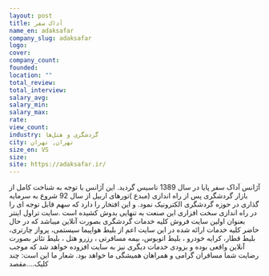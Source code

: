 ```yaml
---
layout: post
title: آداک سفر
name_en: adaksafar
company_slug: adaksafar
logo: 
cover: 
company_count:
founded:
location: ""
total_review: 
total_interview: 
salary_avg: 
salary_min: 
salary_max: 
rate: 
view_count: 
industry: گردشگری و هتل‌ها
city: تهران, تهران
size_en: VS
size: 
site: https://adaksafar.ir/
---
```


 آژانس آداک سفر پایا در سال 1389 تاسیس گردید. این آژانس با توجه به شناخت کامل از بازار گردشگری پس از راه اندازی (مبدع )تورهای اربیل از سال 92 شروع به سرمایه گذاری در حوزه گردشگری الکترونیک نمود. و این افتخار را دارد که سهم قابل توجه ای را در راه اندازی سخت افزاری این صنعت به تنهایی بدوش کشیده است .سایت تراول اینتر بعنوان اولین سایت فروش کلیه خدمات گردشگری بصورت آنلاین میباشد که در حال حاضر کلیه خدمات ارائه شده در این سایت اعم از بلیط هواپیما سیستمی، پرواز چارتری، بلیط قطار، کرایه خودرو ، بلیط اتوبوس، بیمه مسافرتی ، رزرو هتل ، بلیط تئاتر بصورت آنلاین واقعی بوده و بزودی خدمات دیگری نیز به سایت افزوده خواهد شد که موجب رضایت شما مسافران گرامی و همراهان همیشگی ما خواهد بود. شعار ما این است: چند کلیک….مقصد 
